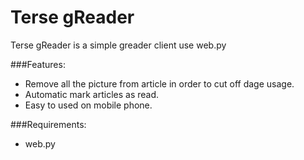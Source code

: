# Terse gReader #
Terse gReader is a simple greader client use web.py

###Features:

 * Remove all the picture from article in order to cut off dage usage.
 * Automatic mark articles as read.
 * Easy to used on mobile phone. 

###Requirements:
 * web.py

